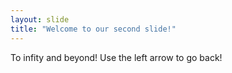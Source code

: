 ```yaml
---
layout: slide
title: "Welcome to our second slide!"
---
```

To infity and beyond!
Use the left arrow to go back!
